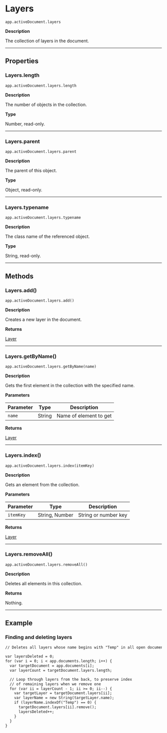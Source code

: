 # Layers

`app.activeDocument.layers`

**Description**

The collection of layers in the document.

---

## Properties

### Layers.length

`app.activeDocument.layers.length`

**Description**

The number of objects in the collection.

**Type**

Number, read-only.

---

### Layers.parent

`app.activeDocument.layers.parent`

**Description**

The parent of this object.

**Type**

Object, read-only.

---

### Layers.typename

`app.activeDocument.layers.typename`

**Description**

The class name of the referenced object.

**Type**

String, read-only.

---

## Methods

### Layers.add()

`app.activeDocument.layers.add()`

**Description**

Creates a new layer in the document.

**Returns**

[Layer](Layer.md#jsobjref-layer)

---

### Layers.getByName()

`app.activeDocument.layers.getByName(name)`

**Description**

Gets the first element in the collection with the specified name.

**Parameters**

| Parameter   | Type   | Description            |
|-------------|--------|------------------------|
| `name`      | String | Name of element to get |

**Returns**

[Layer](Layer.md#jsobjref-layer)

---

### Layers.index()

`app.activeDocument.layers.index(itemKey)`

**Description**

Gets an element from the collection.

**Parameters**

| Parameter   | Type           | Description          |
|-------------|----------------|----------------------|
| `itemKey`   | String, Number | String or number key |

**Returns**

[Layer](Layer.md#jsobjref-layer)

---

### Layers.removeAll()

`app.activeDocument.layers.removeAll()`

**Description**

Deletes all elements in this collection.

**Returns**

Nothing.

---

## Example

### Finding and deleting layers

```default
// Deletes all layers whose name begins with "Temp" in all open documents

var layersDeleted = 0;
for (var i = 0; i < app.documents.length; i++) {
  var targetDocument = app.documents[i];
  var layerCount = targetDocument.layers.length;

  // Loop through layers from the back, to preserve index
  // of remaining layers when we remove one
  for (var ii = layerCount - 1; ii >= 0; ii--) {
    var targetLayer = targetDocument.layers[ii];
    var layerName = new String(targetLayer.name);
    if (layerName.indexOf("Temp") == 0) {
      targetDocument.layers[ii].remove();
      layersDeleted++;
    }
  }
}
```
